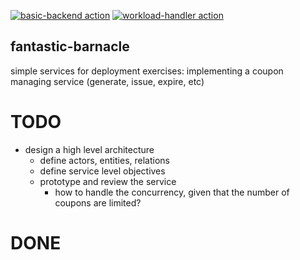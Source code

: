 [![basic-backend action](https://github.com/Innfi/fantastic-barnacle/actions/workflows/action.basic-backend.yaml/badge.svg)](https://github.com/Innfi/fantastic-barnacle/actions/workflows/action.basic-backend.yaml)
[![workload-handler action](https://github.com/Innfi/fantastic-barnacle/actions/workflows/action.workload-handler.yaml/badge.svg)](https://github.com/Innfi/fantastic-barnacle/actions/workflows/action.workload-handler.yaml)

## fantastic-barnacle

simple services for deployment exercises: implementing a coupon managing service
 (generate, issue, expire, etc)

# TODO
- design a high level architecture
  - define actors, entities, relations
  - define service level objectives
  - prototype and review the service
    - how to handle the concurrency, given that the number of coupons are limited?

# DONE
